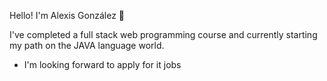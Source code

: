 Hello! I'm Alexis González 👋

I've completed a full stack web programming course and currently starting my path on the JAVA language world.

- I'm looking forward to apply for it jobs

<!--
**ledalexo/ledalexo** is a ✨ _special_ ✨ repository because its `README.md` (this file) appears on your GitHub profile.

Here are some ideas to get you started:

- 🔭 I’m currently working on ...
- 🌱 I’m currently learning ...
- 👯 I’m looking to collaborate on ...
- 🤔 I’m looking for help with ...
- 💬 Ask me about ...
- 📫 How to reach me: ...
- 😄 Pronouns: ...
- ⚡ Fun fact: ...

- 📫 How to reach me: alexisgonzalezcarba@gmail.com
-->
